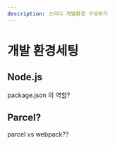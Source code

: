 ```yaml
---
description: 스터디 개발환경 구성하기
---
```


# 개발 환경세팅

## Node.js

package.json 의 역할?



## Parcel?

parcel vs webpack??





###




